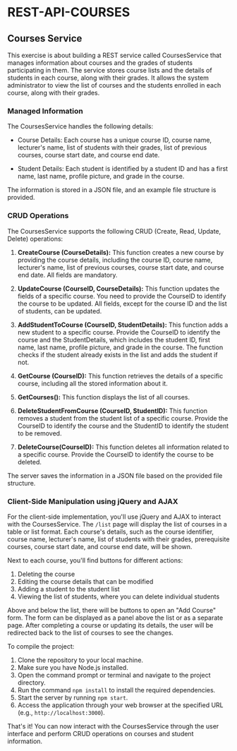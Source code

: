 # REST-API-COURSES
## Courses Service

This exercise is about building a REST service called CoursesService that manages information about courses and the grades of students participating in them. The service stores course lists and the details of students in each course, along with their grades. It allows the system administrator to view the list of courses and the students enrolled in each course, along with their grades.

### Managed Information

The CoursesService handles the following details:

- Course Details: Each course has a unique course ID, course name, lecturer's name, list of students with their grades, list of previous courses, course start date, and course end date.

- Student Details: Each student is identified by a student ID and has a first name, last name, profile picture, and grade in the course.

The information is stored in a JSON file, and an example file structure is provided.

### CRUD Operations

The CoursesService supports the following CRUD (Create, Read, Update, Delete) operations:

1. **CreateCourse (CourseDetails):** This function creates a new course by providing the course details, including the course ID, course name, lecturer's name, list of previous courses, course start date, and course end date. All fields are mandatory.

2. **UpdateCourse (CourseID, CourseDetails):** This function updates the fields of a specific course. You need to provide the CourseID to identify the course to be updated. All fields, except for the course ID and the list of students, can be updated.

3. **AddStudentToCourse (CourseID, StudentDetails):** This function adds a new student to a specific course. Provide the CourseID to identify the course and the StudentDetails, which includes the student ID, first name, last name, profile picture, and grade in the course. The function checks if the student already exists in the list and adds the student if not.

4. **GetCourse (CourseID):** This function retrieves the details of a specific course, including all the stored information about it.

5. **GetCourses():** This function displays the list of all courses.

6. **DeleteStudentFromCourse (CourseID, StudentID):** This function removes a student from the student list of a specific course. Provide the CourseID to identify the course and the StudentID to identify the student to be removed.

7. **DeleteCourse(CourseID):** This function deletes all information related to a specific course. Provide the CourseID to identify the course to be deleted.

The server saves the information in a JSON file based on the provided file structure.

### Client-Side Manipulation using jQuery and AJAX

For the client-side implementation, you'll use jQuery and AJAX to interact with the CoursesService. The `/list` page will display the list of courses in a table or list format. Each course's details, such as the course identifier, course name, lecturer's name, list of students with their grades, prerequisite courses, course start date, and course end date, will be shown.

Next to each course, you'll find buttons for different actions:
1. Deleting the course
2. Editing the course details that can be modified
3. Adding a student to the student list
4. Viewing the list of students, where you can delete individual students

Above and below the list, there will be buttons to open an "Add Course" form. The form can be displayed as a panel above the list or as a separate page. After completing a course or updating its details, the user will be redirected back to the list of courses to see the changes.

To compile the project:
1. Clone the repository to your local machine.
2. Make sure you have Node.js installed.
3. Open the command prompt or terminal and navigate to the project directory.
4. Run the command `npm install` to install the required dependencies.
5. Start the server by running `npm start`.
6. Access the application through your web browser at the specified URL (e.g., `http://localhost:3000`).

That's it! You can now interact with the CoursesService through the user interface and perform CRUD operations on courses and student information.
